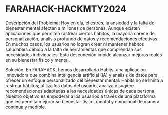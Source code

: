 # FARAHACK-HACKMTY2024
Descripción del Problema:
Hoy en día, el estrés, la ansiedad y la falta de bienestar mental afectan a millones de personas. Aunque existen aplicaciones que permiten rastrear ciertos hábitos, la mayoría carece de personalización, análisis profundo de datos y recomendaciones efectivas. En muchos casos, los usuarios no logran crear ni mantener hábitos saludables debido a la falta de herramientas que comprendan sus necesidades individuales. Esta desconexión impide alcanzar mejoras reales en su bienestar físico y mental.

Solución: 
En FARAHACK, hemos desarrollado Habits, una aplicación innovadora que combina inteligencia artificial (IA) y análisis de datos para ofrecer un enfoque personalizado del bienestar mental. Habits no se limita a rastrear hábitos; utiliza los datos del usuario, analiza y sugiere recomendaciones adaptadas a las necesidades únicas de cada persona. Nuestro objetivo es empoderar a los usuarios a través de una plataforma que les permita mejorar su bienestar físico, mental y emocional de manera continua y medible.

